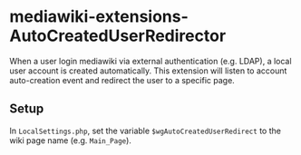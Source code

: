 # mediawiki-extensions-AutoCreatedUserRedirector

When a user login mediawiki via external authentication (e.g. LDAP), a local user account is created automatically.  This extension will listen to account auto-creation event and redirect the user to a specific page.

## Setup

In `LocalSettings.php`, set the variable `$wgAutoCreatedUserRedirect` to the wiki page name (e.g. `Main_Page`).


